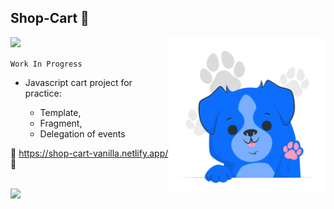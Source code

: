 ## Shop-Cart 🛒
<img src="https://64.media.tumblr.com/ae41e6aa0a749e92b36edab607509ee6/ea7d2207a691971c-a2/s540x810/d838ec6966b4efa225140c9956d9840929a2f4a4.gifv">
<img src="https://github.com/Tina-bot/Shop-Cart/blob/main/assets/img/Dog%20paw-cuate.png" width="250px" align="right">

`Work In Progress`

<ul>
  <li>Javascript cart project for practice:</li>
  <ul>
    <li>Template,</li>
    <li>Fragment,</li>
    <li>Delegation of events</li>
    </ul>
  </ul>
  
💙 https://shop-cart-vanilla.netlify.app/ 💙

</br>

<img src="https://64.media.tumblr.com/ae41e6aa0a749e92b36edab607509ee6/ea7d2207a691971c-a2/s540x810/d838ec6966b4efa225140c9956d9840929a2f4a4.gifv">

